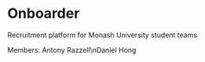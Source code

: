 # Onboarder
Recruitment platform for Monash University student teams


Members:
Antony Razzell\nDaniel Hong